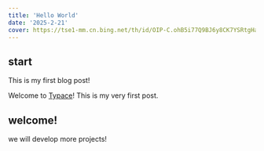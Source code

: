```yaml
---
title: 'Hello World'
date: '2025-2-21'
cover: https://tse1-mm.cn.bing.net/th/id/OIP-C.ohB5i77Q9BJ6y8CK7YSRtgHaEK?dpr=2&pid=ImgDetMain
---
```

## start

This is my first blog post!

Welcome to [Typace](https://github.com/terryzhangxr/typace-i)! This is my very first post. 

## welcome!

we will develop more projects!

